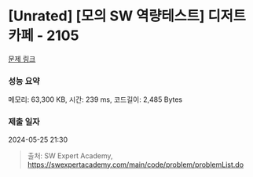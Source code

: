 # [Unrated] [모의 SW 역량테스트] 디저트 카페 - 2105 

[문제 링크](https://swexpertacademy.com/main/code/problem/problemDetail.do?contestProbId=AV5VwAr6APYDFAWu) 

### 성능 요약

메모리: 63,300 KB, 시간: 239 ms, 코드길이: 2,485 Bytes

### 제출 일자

2024-05-25 21:30



> 출처: SW Expert Academy, https://swexpertacademy.com/main/code/problem/problemList.do